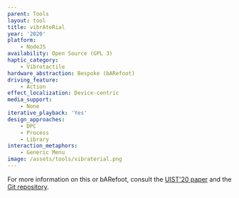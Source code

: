```yaml
---
parent: Tools
layout: tool
title: vibrAteRial
year: '2020'
platform:
    - NodeJS
availability: Open Source (GPL 3)
haptic_category:
    - Vibrotactile
hardware_abstraction: Bespoke (bARefoot)
driving_feature:
    - Action
effect_localization: Device-centric
media_support:
    - None
iterative_playback: 'Yes'
design_approaches:
    - DPC
    - Process
    - Library
interaction_metaphors:
    - Generic Menu
image: /assets/tools/vibraterial.png
---
```

For more information on this or bARefoot, consult the [UIST'20 paper](https://doi.org/10.1145/3379337.3415828)
and the [Git repository](https://gogs.cs.uni-saarland.de/fruchard/HapticExperienceGenerator).
